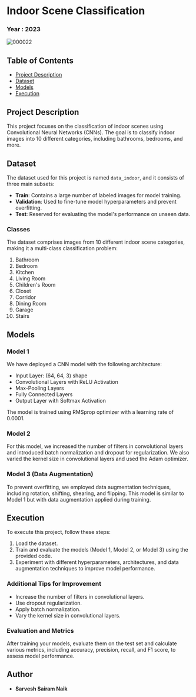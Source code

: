 # Indoor Scene Classification

### Year : 2023


![000022](https://github.com/sarveshsn/Indoor-Scene-Classification/assets/93898181/fc658f7f-0270-4304-94f1-477a05eb6722)


## Table of Contents
- [Project Description](#project-description)
- [Dataset](#dataset)
- [Models](#models)
- [Execution](#execution)

## Project Description

This project focuses on the classification of indoor scenes using Convolutional Neural Networks (CNNs). The goal is to classify indoor images into 10 different categories, including bathrooms, bedrooms, and more.

## Dataset

The dataset used for this project is named `data_indoor`, and it consists of three main subsets:
- **Train**: Contains a large number of labeled images for model training.
- **Validation**: Used to fine-tune model hyperparameters and prevent overfitting.
- **Test**: Reserved for evaluating the model's performance on unseen data.

### Classes

The dataset comprises images from 10 different indoor scene categories, making it a multi-class classification problem:

1. Bathroom
2. Bedroom
3. Kitchen
4. Living Room
5. Children's Room
6. Closet
7. Corridor
8. Dining Room
9. Garage
10. Stairs

## Models

### Model 1

We have deployed a CNN model with the following architecture:
- Input Layer: (64, 64, 3) shape
- Convolutional Layers with ReLU Activation
- Max-Pooling Layers
- Fully Connected Layers
- Output Layer with Softmax Activation

The model is trained using RMSprop optimizer with a learning rate of 0.0001.

### Model 2

For this model, we increased the number of filters in convolutional layers and introduced batch normalization and dropout for regularization. We also varied the kernel size in convolutional layers and used the Adam optimizer.

### Model 3 (Data Augmentation)

To prevent overfitting, we employed data augmentation techniques, including rotation, shifting, shearing, and flipping. This model is similar to Model 1 but with data augmentation applied during training.

## Execution

To execute this project, follow these steps:

1. Load the dataset.
2. Train and evaluate the models (Model 1, Model 2, or Model 3) using the provided code.
3. Experiment with different hyperparameters, architectures, and data augmentation techniques to improve model performance.

### Additional Tips for Improvement

- Increase the number of filters in convolutional layers.
- Use dropout regularization.
- Apply batch normalization.
- Vary the kernel size in convolutional layers.

### Evaluation and Metrics

After training your models, evaluate them on the test set and calculate various metrics, including accuracy, precision, recall, and F1 score, to assess model performance.

## Author 

- **Sarvesh Sairam Naik**

